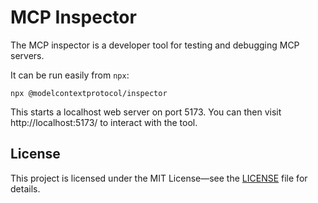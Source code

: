 # MCP Inspector

The MCP inspector is a developer tool for testing and debugging MCP servers.

It can be run easily from `npx`:

```
npx @modelcontextprotocol/inspector
```
This starts a localhost web server on port 5173. You can then visit  http://localhost:5173/ to interact with the tool.

## License

This project is licensed under the MIT License—see the [LICENSE](LICENSE) file for details.
